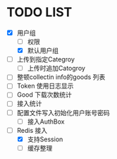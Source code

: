 # TODO LIST

- [x] 用户组
  - [ ] 权限
  - [x] 默认用户组
- [ ] 上传到指定Categroy
  - [ ] 上传时追加Catogroy
- [ ] 整顿collectin info的goods 列表
- [ ] Token 使用日志显示
- [ ] Good 下载次数统计
- [ ] 接入统计
- [ ] 配置文件写入初始化用户账号密码
  - [ ] 接入AuthBox
- [ ] Redis 接入
  - [x] 支持Session
  - [ ] 缓存整理